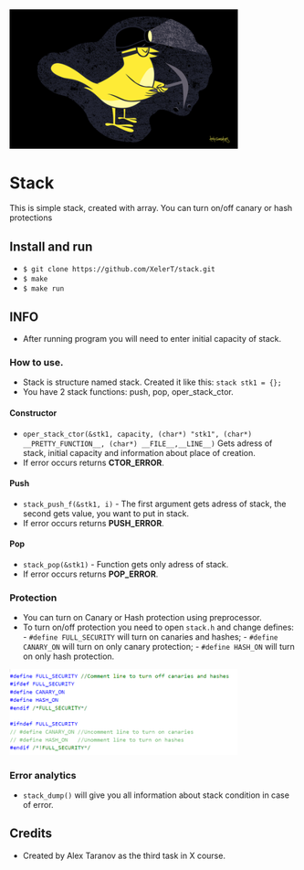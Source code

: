 <img src="https://github.com/XelerT/stack/blob/main/img/canary.gif" alt="Canary" width="400"/>

# Stack

This is simple stack, created with array. You can turn on/off canary or hash protections

## Install and run

- `$ git clone https://github.com/XelerT/stack.git`
- `$ make`
- `$ make run`

## INFO
- After running program you will need to enter initial capacity of stack.

### How to use.
- Stack is structure named stack. Created it like this: `stack stk1 = {};`
- You have 2 stack functions: push, pop, oper_stack_ctor.
#### Constructor
- `oper_stack_ctor(&stk1, capacity, (char*) "stk1", (char*) __PRETTY_FUNCTION__, (char*) __FILE__,__LINE__)` Gets adress of stack, initial capacity and information about place of creation.
- If error occurs returns **CTOR_ERROR**.
#### Push
- `stack_push_f(&stk1, i)` - The first argument gets adress of stack, the second gets value, you want to put in stack.
- If error occurs returns **PUSH_ERROR**.
#### Pop
- `stack_pop(&stk1)` - Function gets only adress of stack.
- If error occurs returns **POP_ERROR**.

### Protection
- You can turn on Canary or Hash protection using preprocessor.
- To turn on/off protection you need to open `stack.h` and change defines:
        - ```#define FULL_SECURITY``` will turn on canaries and hashes;
        - ```#define CANARY_ON``` will turn on only canary protection;
        - ```#define HASH_ON``` will turn on only hash protection.

<img src="https://github.com/XelerT/stack/blob/main/img/example.png" alt="example" width="400"/>

### Error analytics
- `stack_dump()` will give you all information about stack condition in case of error.


## Credits
- Created by Alex Taranov as the third task in X course.
